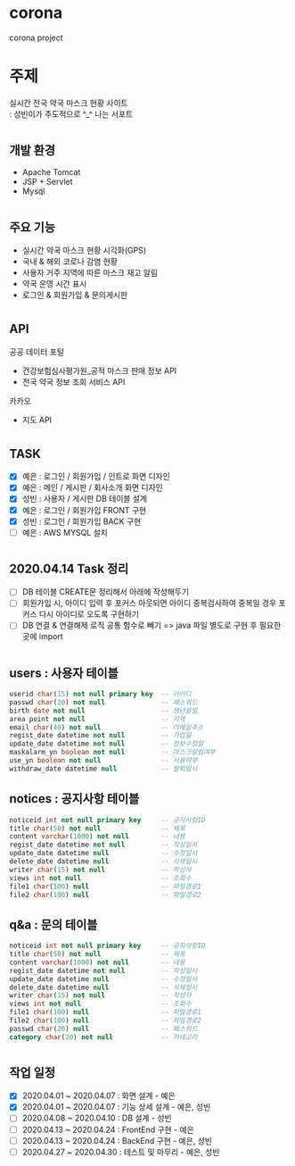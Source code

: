 # corona
corona project

# 주제 
실시간 전국 약국 마스크 현황 사이트  
: 성빈이가 주도적으로 ^_^ 나는 서포트
#
## 개발 환경
- Apache Tomcat
- JSP + Servlet
- Mysql
#
## 주요 기능
- 실시간 약국 마스크 현황 시각화(GPS)
- 국내 & 해외 코로나 감염 현황
- 사용자 거주 지역에 따른 마스크 재고 알림
- 약국 운영 시간 표시
- 로그인 & 회원가입 & 문의게시판
#
## API
공공 데이터 포털
* 건강보험심사평가원_공적 마스크 판매 정보 API
* 전국 약국 정보 조회 서비스 API

카카오
* 지도 API
#
## TASK
- [x] 예은 : 로그인 / 회원가입 / 인트로 화면 디자인
- [x] 예은 : 메인 / 게시판 / 회사소개 화면 디자인
- [x] 성빈 : 사용자 / 게시판 DB 테이블 설계
- [x] 예은 : 로그인 / 회원가입 FRONT 구현
- [x] 성빈 : 로그인 / 회원가입 BACK 구현
- [ ] 예은 : AWS MYSQL 설치

#
## 2020.04.14 Task 정리
- [ ] DB 테이블 CREATE문 정리해서 아래에 작성해두기
- [ ] 회원가입 시, 아이디 입력 후 포커스 아웃되면 아이디 중복검사하여 
      중복일 경우 포커스 다시 아이디로 오도록 구현하기
- [ ] DB 연결 & 연결해제 로직 공통 함수로 빼기 => java 파일 별도로 구현 후 필요한 곳에 import
#
## users : 사용자 테이블
```sql
userid char(15) not null primary key  -- 아이디
passwd char(20) not null              -- 패스워드
birth date not null                   -- 생년월일
area point not null                   -- 지역
email char(40) not null               -- 이메일주소
regist_date datetime not null         -- 가입일
update_date datetime not null         -- 정보수정일
maskalarm_yn boolean not null         -- 마스크알림여부
use_yn boolean not null               -- 사용여부
withdraw_date datetime null           -- 탈퇴일시
```
## notices : 공지사항 테이블
```sql
noticeid int not null primary key     -- 공지사항ID
title char(50) not null               -- 제목
content varchar(1000) not null        -- 내용
regist_date datetime not null         -- 작성일시
update_date datetime null             -- 수정일시
delete_date datetime null             -- 삭제일시
writer char(15) not null              -- 작성자
views int not null                    -- 조회수
file1 char(100) null                  -- 파일경로1
file2 char(100) null                  -- 파일경로2
```
## q&a : 문의 테이블
```sql
noticeid int not null primary key     -- 공지사항ID
title char(50) not null               -- 제목
content varchar(1000) not null        -- 내용
regist_date datetime not null         -- 작성일시
update_date datetime null             -- 수정일시
delete_date datetime null             -- 삭제일시
writer char(15) not null              -- 작성자
views int not null                    -- 조회수
file1 char(100) null                  -- 파일경로1
file2 char(100) null                  -- 파일경로2
passwd char(20) null                  -- 패스워드
category char(20) not null            -- 카테고리
```
#
## 작업 일정
- [x] 2020.04.01 ~ 2020.04.07 : 화면 설계 - 예은
- [x] 2020.04.01 ~ 2020.04.07 : 기능 상세 설계 - 예은, 성빈
- [ ] 2020.04.08 ~ 2020.04.10 : DB 설계 - 성빈
- [ ] 2020.04.13 ~ 2020.04.24 : FrontEnd 구현 - 예은
- [ ] 2020.04.13 ~ 2020.04.24 : BackEnd 구현 - 예은, 성빈
- [ ] 2020.04.27 ~ 2020.04.30 : 테스트 및 마무리 - 예은, 성빈
